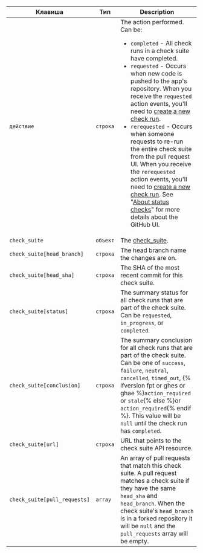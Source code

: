 | Клавиша                      | Тип      | Description                                                                                                                                                                                                                                                                                                                    |
| ---------------------------- | -------- | ------------------------------------------------------------------------------------------------------------------------------------------------------------------------------------------------------------------------------------------------------------------------------------------------------------------------------ |
| `действие`                   | `строка` | The action performed. Can be:<ul><li>`completed` - All check runs in a check suite have completed.</li><li>`requested` - Occurs when new code is pushed to the app's repository. When you receive the `requested` action events, you'll need to [create a new check run](/rest/reference/checks#create-a-check-run).</li><li>`rerequested` - Occurs when someone requests to re-run the entire check suite from the pull request UI. When you receive the `rerequested` action events, you'll need to [create a new check run](/rest/reference/checks#create-a-check-run). See "[About status checks](/articles/about-status-checks#checks)" for more details about the GitHub UI.</li></ul>                                                                                                                                                                                                                                                                         |
| `check_suite`                | `объект` | The [check_suite](/rest/reference/checks#suites).                                                                                                                                                                                                                                                                              |
| `check_suite[head_branch]`   | `строка` | The head branch name the changes are on.                                                                                                                                                                                                                                                                                       |
| `check_suite[head_sha]`      | `строка` | The SHA of the most recent commit for this check suite.                                                                                                                                                                                                                                                                        |
| `check_suite[status]`        | `строка` | The summary status for all check runs that are part of the check suite. Can be `requested`, `in_progress`, or `completed`.                                                                                                                                                                                                     |
| `check_suite[conclusion]`    | `строка` | The summary conclusion for all check runs that are part of the check suite. Can be one of `success`, `failure`, `neutral`, `cancelled`, `timed_out`,  {% ifversion fpt or ghes or ghae %}`action_required` or `stale`{% else %}or `action_required`{% endif %}. This value will be `null` until the check run has `completed`. |
| `check_suite[url]`           | `строка` | URL that points to the check suite API resource.                                                                                                                                                                                                                                                                               |
| `check_suite[pull_requests]` | `array`  | An array of pull requests that match this check suite. A pull request matches a check suite if they have the same `head_sha` and `head_branch`. When the check suite's `head_branch` is in a forked repository it will be `null` and the `pull_requests` array will be empty.                                                  |
